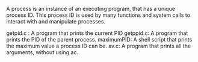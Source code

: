 A process is an instance of an executing program, that has a unique process ID. This process ID is used by many functions and system calls to interact with and manipulate processes.

getpid.c : A program that prints the current PID
getppid.c: A program that prints the PID of the parent process.
maximumPID: A shell script that prints the maximum value a process ID can be.
av.c: A program that prints all the arguments, without using ac.
